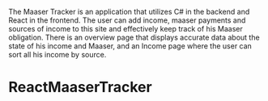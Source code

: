The Maaser Tracker is an application that utilizes C# in the backend and React in the frontend.
The user can add income, maaser payments and sources of income to this site and effectively keep track of his Maaser obligation.
There is an overview page that displays accurate data about the state of his income and Maaser,
and an Income page where the user can sort all his income by source.
# ReactMaaserTracker
